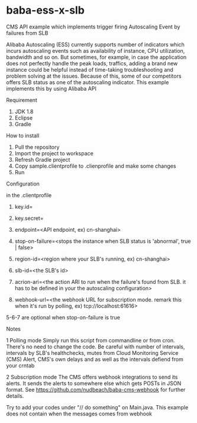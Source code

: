 # baba-ess-x-slb
CMS API example which implements trigger firing Autoscaling Event by failures from SLB

Alibaba Autoscaling (ESS) currently supports number of indicators which incurs autoscaling events such as availability of instance, CPU utilization, bandwidth and so on. But sometimes, for example, in case the application does not perfectly handle the peak loads, traffics, adding a brand new instance could be helpful instead of time-taking troubleshooting and problem solving at the issues. Because of this, some of our competitors offers SLB status as one of the autoscaling indicator. This example implements this by using Alibaba API

Requirement 

1. JDK 1.8
2. Eclipse 
3. Gradle

How to install

1. Pull the repository
2. Import the project to workspace
3. Refresh Gradle project
4. Copy sample.clientprofile to .clienprofile and make some changes
5. Run

Configuration

in the .clientprofile

1. key.id=<your account key>
2. key.secret=<your account key secret>
3. endpoint=<API endpoint, ex) cn-shanghai>

4. stop-on-failure=<stops the instance when SLB status is 'abnormal', true | false>

5. region-id=<region where your SLB's running, ex) cn-shanghai>
6. slb-id=<the SLB's id>
7. acrion-ari=<the action ARI to run when the failure's found from SLB. it has to be defined in your the autoscaling configuration>

8. webhook-url=<the webhook URL for subscription mode. remark this when it's run by polling, ex) tcp://localhost:61616>

5-6-7 are optional when stop-on-failure is true

Notes

1 Polling mode
Simply run this script from commandline or from cron. There's no need to change the code. Be careful with number of intervals, intervals by SLB's healthchecks, mutes from Cloud Monitoring Service (CMS) Alert, CMS's own delays and as well as the intervals defiend from your crntab

2 Subscription mode
The CMS offers webhook integrations to send its alerts. It sends the alerts to somewhere else which gets POSTs in JSON format.
See https://github.com/nudbeach/baba-cms-webhook for further details. 

Try to add your codes under "//	do something" on Main.java. This example does not contain when the messages comes from webhook



